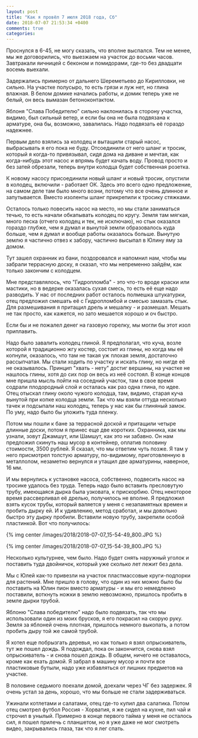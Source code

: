 ```yaml
---
layout: post
title: "Как я провёл 7 июля 2018 года, Сб"
date: 2018-07-07 21:53:34 +0400
comments: true
categories: 
---
```

Проснулся в 6-45, не могу сказать, что вполне выспался. Тем не менее, мы же договорились, что выезжаем на участок до восьми часов. Завтракали яичницей с беконом и помидорами, где-то без двадцати восемь выехали.

Задержались примерно от дальнего Шереметьево до Кирилловки, не сильно. На участке полусыро, то есть грязи и луж нет, но глина влажная. В белом домике начались работы, и домик теперь уже не белый, он весь вымазан бетоноконтактом.

Яблоня "Слава Победителю" сильно наклонилась в сторону участка, видимо, был сильный ветер, и если бы она не была подвязана к арматуре, она бы, возможно, завалилась. Надо подвязать её гораздо надежнее.

Первым дело взялись за колодец и вытащили старый насос, выбрасывать я его пока не буду. Отсоединили от него шланг и тросик, который я когда-то привязывал, сидя дома на диване и мечтая, как когда-нибудь этот насос и впрямь будет качать воду. Провод просто и без затей обрезали, теперь внутри колодца будет собственная розетка.

К новому насосу присоединили новый шланг и новый тросик, опустили в колодец, включили - работает ОК. Здесь это всего одно предложение, на самом деле там было много возни, потому что все очень длинное и запутывается. Вместо изоленты шланг прикрепили к тросику стяжками.

Осталось только повесить насос на место, но мы стали заниматься течью, то есть начали обкапывать колодец по кругу. Земля там мягкая, много песка (отчего колодец и тек, не исключаю), но стык оказался гораздо глубже, чем я думал и вынутой земли образовалось куда больше, чем я думал и вообще работы оказалось больше. Вынутую землю я частично отвез к забору, частично высыпал в Юлину яму за домом.

Тут зашел охранник из бани, поздоровался и напомнил нам, чтобы мы забрали террасную доску, я сказал, что мы непременно зайдём, как только закончим с колодцем.

Мне представлялось, что "Гидропломба" - это что-то вроде краски или мастики, но в ведерке оказалась сухая смесь, то есть её еще надо разводить. У нас от последних работ осталось полмешка штукатурки, отец предложил смешать её с Гидропломбой и смесью замазать стык. Для размешивания я притащил дрель и мешалку - и размешал. Мешать не так просто, как кажется, но зато мешается хорошо и оч быстро.


Если бы и не пожалел денег на газовую горелку, мы могли бы этот изол приплавить.

Надо было завалить колодец глиной. Я предполагал, что куча, возле которой я традиционно жгу костер, состоит из глины, но когда мы её копнули, оказалось, что там не такая уж плохая земля, достаточно рассыпчатая. Мы стали ходить по участку и искать глину, но нигде её не оказывалось. Принцип "хвать - нету" достиг вершины, на участке не нашлось глины, хотя до сих пор он весь из неё состоял. В конце концов мне пришла мысль пойти на соседний участок, там в свое время содрали плодородный слой и осталась как раз одна глина, по идее. Отец отыскал глину около чужого колодца, там, видимо, старая куча вынутой при копке колодца земли. Так что мы взяли оттуда несколько тачек и подсыпали наш колодец, теперь у нас как бы глиняный замок. По уму, надо было бы уложить туда пленку.

Потом мы пошли к бане за террасной доской и притащили четыре длинные доски, потом я принес еще две коротких. Охранника, как мы узнали, зовут Джамшут, или Шамшут, как это ни забавно. Он нам предложил скинуть наш мусор в контейнер, оплатив половину стоимости, 3500 рублей. Я сказал, что мы ответим чуть позже. Я там у него присмотрел толстую арматуру, по-видимому, приготовленную в металлолом, незаметно вернулся и утащил две арматурины, наверное, 16 мм.

И мы вернулись к установке насоса, собственно, подвесить насос на тросике удалось без труда. Теперь надо было вставить пресловутую трубу, имеющаяся дырка была узковата, к прискорбию. Отец некоторое время рассверливал её дрелью, получилось не вполне. Я предложил взять кусок трубы, который валяется у меня с незапамятных времен и пробить дырку ей. И к удивлению, метод сработал, и мы довольно быстро эту дырку пробили. Вставили новую трубу, закрепили особой пластинкой. Вот что получилось:

{% img center /images/2018/2018-07-07_15-54-49_800.JPG %}

{% img center /images/2018/2018-07-07_15-54-39_800.JPG %}

Несколько культурнее, чем было. Надо будет снять наружный уголок и поставить туда двойничок, который уже сколько лет лежит без дела. 

Мы с Юлей как-то привезли на участок пластмассовые круги-подпорки для растений. Мне пришло в голову, что один из них можно было бы поставить на Юлин пион вместо арматуры - и мы его немедленно поставили, воткнуть ножки в землю невозможно, пришлось пробить в земле дырки трубой.

Яблоню "Слава победителю" надо было подвязать, так что мы использовали один из моих брусков, я его покрасил на скорую руку. Земля за яблоней очень плотная, пришлось немного выкопать, а потом пробить дыру той же самой трубой.

Я хотел еще побрызгать деревья, но как только я взял опрыскиватель, тут же пошел дождь. Я подождал, пока он закончится, снова взял опрыскиватель - и снова пошел дождь. В общем, ничего не оставалось, кроме как ехать домой. Я забрал в машину мусор и почти все пластиковые бутыли, надо уже избавляться от лишних предметов на участке.

В половине седьмого поехали домой, доехали через ЧГ без задержек. Я очень устал за день, хорошо, что мы больше не стали задерживаться.

Ужинали котлетами и салатами, отец где-то купил два салатика. Потом отец смотрел футбол Россия - Хорватия, я же сидел на кухне, пил чай и строчил в унылый. Примерно в конце первого тайма у меня не осталось сил, я пошел прилечь с планшетом, но я уже даже не мог смотреть видео, закрывались глаза, так что я лег спать.